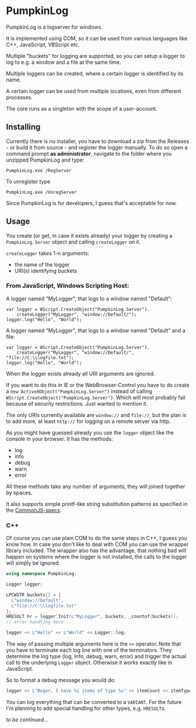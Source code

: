 PumpkinLog
==========

PumpkinLog is a logserver for windows.

It is implemented using COM, so it can be used from various languages like C++,
JavaScript, VBScript etc.

Multiple "buckets" for logging are supported, so you can setup a logger to log
to e.g. a window and a file at the same time.

Multiple loggers can be created, where a certain logger is identified by its 
name.

A certain logger can be used from multiple locations, even from different 
processes.

The core runs as a singleton with the scope of a user-account.

Installing
----------

Currently there is no installer, you have to download a zip from the Releases -
or build it from source - and register the logger manually. To do so open a 
command prompt **as administrator**, navigate to the folder where you unzipped 
PumpkinLog and type:
```
PumpkinLog.exe /RegServer
```
To unregister type
```
PumpkinLog.exe /UnregServer
```

Since PumpkinLog is for developers, I guess that's acceptable for now.

Usage
-----

You create (or get, in case it exists already) your logger by creating a
`PumpkinLog.Server` object and calling `createLogger` on it.

`createLogger` takes 1-n arguments:
- the name of the logger
- URI(s) identifying buckets

### From JavaScript, Windows Scripting Host:
A logger named "MyLogger", that logs to a window named "Default":
```JS
var logger = WScript.CreateObject("PumpkinLog.Server").
    createLogger("MyLogger", "window://Default/");
logger.log("Hello", "World");
```
A logger named "MyLogger", that logs to a window named "Default" and a file:
```JS
var logger = WScript.CreateObject("PumpkinLog.Server").
    createLogger("MyLogger", "window://Default/", "file://C:\\logfile.txt");
logger.log("Hello", "World");
```
When the logger exists already all URI arguments are ignored.

If you want to do this in IE or the WebBrowser-Control you have to do create a
`new ActiveXObject("PumpkinLog.Server")` instead of calling
`WScript.CreateObject("PumpkinLog.Server")`. Which will most probably fail
because of security restrictions. Just wanted to mention it.

The only URIs currently available are `window://` and `file://`, but the plan
is to add more, at least `http://` for logging on a remote server via http.

As you might have guessed already you use the `logger` object like the console
in your browser. It has the methods:
- log
- info
- debug
- warn
- error

All these methods take any number of arguments, they will joined together by
spaces. 

It also supports simple printf-like string substitution patterns as specified in
the [CommonJS-specs](http://wiki.commonjs.org/wiki/Console).

### C++
Of course you can use plain COM to do the same steps in C++, I guess you know
how. In case you don't like to deal with COM you can use the wrapper library
included. The wrapper also has the advantage, that nothing bad will happen on
systems where the logger is not installed, the calls to the logger will simply
be ignored.
```C++
using namespace PumpkinLog;

Logger logger;

LPCWSTR buckets[] = {
  L"window://Default",
  L"file://C:\\logfile.txt"
};
HRESULT hr = logger.Init(L"MyLogger", buckets, _countof(buckets));
// error handling here

logger << L"Hello" << L"World" << Logger::log;
```
The way of passing multiple arguments here is the `<<` operator. Note that you
have to terminate each log line with one of the terminators. They determine the
log type (log, info, debug, warn, error) and trigger the actual call to the
underlying `Logger` object. Otherwise it works exactly like in JavaScript.

So to format a debug message you would do:
```C++
logger << L"Roger, I have %i items of type %s" << itemCount << itemType << Logger::log;
```
You can log everything that can be converted to a `VARIANT`. For the future I'm
planning to add special handling for other types, e.g. `HRESULT`s.

*to be continued...*
